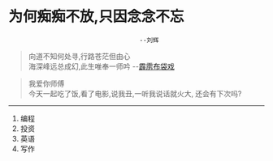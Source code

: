 # 为何痴痴不放,只因念念不忘
                                        --刘辉


> 向道不知何处寻,行路苍茫但由心  
> 海深峰远总成幻,此生唯奉一师吟
>       --[霹雳布袋戏](https://baike.baidu.com/item/%E9%9C%B9%E9%9B%B3%E5%B8%83%E8%A2%8B%E6%88%8F)







> 我爱你师傅  
> 今天一起吃了饭,看了电影,说我丑,一听我说话就火大, 还会有下次吗?
---
1. 编程  
2. 投资  
3. 英语   
4. 写作
